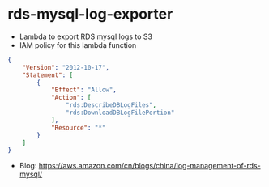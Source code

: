 # rds-mysql-log-exporter
* Lambda to export RDS mysql logs to S3
* IAM policy for this lambda function
```json
{
    "Version": "2012-10-17",
    "Statement": [
        {
            "Effect": "Allow",
            "Action": [
                "rds:DescribeDBLogFiles",
                "rds:DownloadDBLogFilePortion"
            ],
            "Resource": "*"
        }
    ]
}
```
* Blog: https://aws.amazon.com/cn/blogs/china/log-management-of-rds-mysql/
